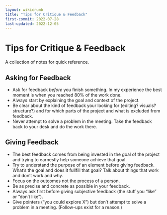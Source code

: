 ```yaml
---
layout: wikicrumb 
title: "Tips for Critique & Feedback"
first-commit: 2022-07-28
last-updated: 2022-12-05
---
```


# Tips for Critique & Feedback

A collection of notes for quick reference.

## Asking for Feedback

- Ask for feedback *before* you finish something. In my experience the best moment is when you reached 80% of the work done.
- Always start by explaining the goal and context of the project.
- Be clear about the kind of feedback your looking for (editing? visuals? structure?) and for which parts of the project and what is excluded from feedback.
- Never attempt to solve a problem in the meeting. Take the feedback back to your desk and do the work there.

## Giving Feedback

- The best feedback comes from being invested in the goal of the project and trying to earnestly help someone achieve that goal.
- Try to understand the purpose of an element before giving feedback. What’s the goal and does it fullfill that goal? Talk about things that work and don’t work and why.
- Focus on the outcomes not the process of a person.
- Be as precise and concrete as possible in your feedback.
- Always ask first before giving subjective feedback (the stuff you “like” or “don’t like”).
- Give pointers (“you could explore X”) but don’t attempt to solve a problem in a meeting. (Follow-ups exist for a reason.)